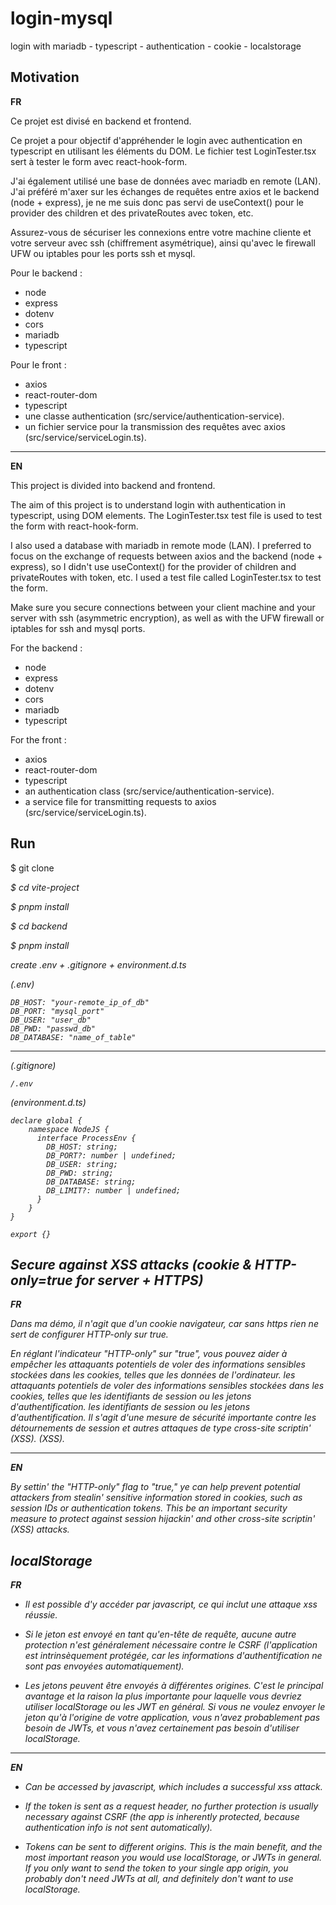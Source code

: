 # login-mysql

login with mariadb - typescript - authentication - cookie - localstorage

## Motivation

**FR**

Ce projet est divisé en backend et frontend.

Ce projet a pour objectif d'appréhender le login avec authentication en typescript en utilisant les éléments du DOM. Le fichier test LoginTester.tsx sert à tester le form avec react-hook-form.

J'ai également utilisé une base de données avec mariadb en remote (LAN).
J'ai préféré m'axer sur les échanges de requêtes entre axios et le backend (node + express), je ne me suis donc pas servi de useContext() pour le provider des children et des privateRoutes avec token, etc.

Assurez-vous de sécuriser les connexions entre votre machine cliente et votre serveur avec ssh (chiffrement asymétrique), ainsi qu'avec le firewall UFW ou iptables pour les ports ssh et mysql.

Pour le backend :
- node
- express
- dotenv
- cors
- mariadb
- typescript

Pour le front :
- axios
- react-router-dom
- typescript
- une classe authentication (src/service/authentication-service).
- un fichier service pour la transmission des requêtes avec axios (src/service/serviceLogin.ts). 

---

**EN**

This project is divided into backend and frontend.

The aim of this project is to understand login with authentication in typescript, using DOM elements. The LoginTester.tsx test file is used to test the form with react-hook-form.

I also used a database with mariadb in remote mode (LAN).
I preferred to focus on the exchange of requests between axios and the backend (node + express), so I didn't use useContext() for the provider of children and privateRoutes with token, etc. I used a test file called LoginTester.tsx to test the form.

Make sure you secure connections between your client machine and your server with ssh (asymmetric encryption), as well as with the UFW firewall or iptables for ssh and mysql ports.

For the backend :
- node
- express
- dotenv
- cors
- mariadb
- typescript

For the front :
- axios
- react-router-dom
- typescript
- an authentication class (src/service/authentication-service).
- a service file for transmitting requests to axios (src/service/serviceLogin.ts).

## Run

$ git clone <address>

$ cd vite-project

$ pnpm install

$ cd backend

$ pnpm install

create .env + .gitignore + environment.d.ts

(.env)

```
DB_HOST: "your-remote_ip_of_db"
DB_PORT: "mysql_port"
DB_USER: "user_db"
DB_PWD: "passwd_db"
DB_DATABASE: "name_of_table"
```

---

(.gitignore)

`/.env`

(environment.d.ts)

```
declare global {
    namespace NodeJS {
      interface ProcessEnv {
        DB_HOST: string;
        DB_PORT?: number | undefined;
        DB_USER: string;
        DB_PWD: string;
        DB_DATABASE: string;
        DB_LIMIT?: number | undefined;
      }
    }
}

export {}
```

## Secure against XSS attacks (cookie & HTTP-only=true for server + HTTPS)

**FR**

Dans ma démo, il n'agit que d'un cookie navigateur, car sans https rien ne sert de configurer HTTP-only sur true.

En réglant l'indicateur "HTTP-only" sur "true", vous pouvez aider à empêcher les attaquants potentiels de voler des informations sensibles stockées dans les cookies, telles que les données de l'ordinateur. 
les attaquants potentiels de voler des informations sensibles stockées dans les cookies, telles que les identifiants de session ou les jetons d'authentification. 
les identifiants de session ou les jetons d'authentification. Il s'agit d'une mesure de sécurité importante 
contre les détournements de session et autres attaques de type cross-site scriptin' (XSS). 
(XSS).

---

**EN**

By settin' the "HTTP-only" flag to "true," ye can help prevent potential 
attackers from stealin' sensitive information stored in cookies, such as 
session IDs or authentication tokens. This be an important security 
measure to protect against session hijackin' and other cross-site scriptin' 
(XSS) attacks.

## localStorage

**FR**

- Il est possible d'y accéder par javascript, ce qui inclut une attaque xss réussie.

- Si le jeton est envoyé en tant qu'en-tête de requête, aucune autre protection n'est généralement nécessaire contre le CSRF (l'application est intrinsèquement protégée, car les informations d'authentification ne sont pas envoyées automatiquement).

- Les jetons peuvent être envoyés à différentes origines. C'est le principal avantage et la raison la plus importante pour laquelle vous devriez utiliser localStorage ou les JWT en général. Si vous ne voulez envoyer le jeton qu'à l'origine de votre application, vous n'avez probablement pas besoin de JWTs, et vous n'avez certainement pas besoin d'utiliser localStorage.

---

**EN**

- Can be accessed by javascript, which includes a successful xss attack.

- If the token is sent as a request header, no further protection is usually necessary against CSRF (the app is inherently protected, because authentication info is not sent automatically).

- Tokens can be sent to different origins. This is the main benefit, and the most important reason you would use localStorage, or JWTs in general. If you only want to send the token to your single app origin, you probably don't need JWTs at all, and definitely don't want to use localStorage.